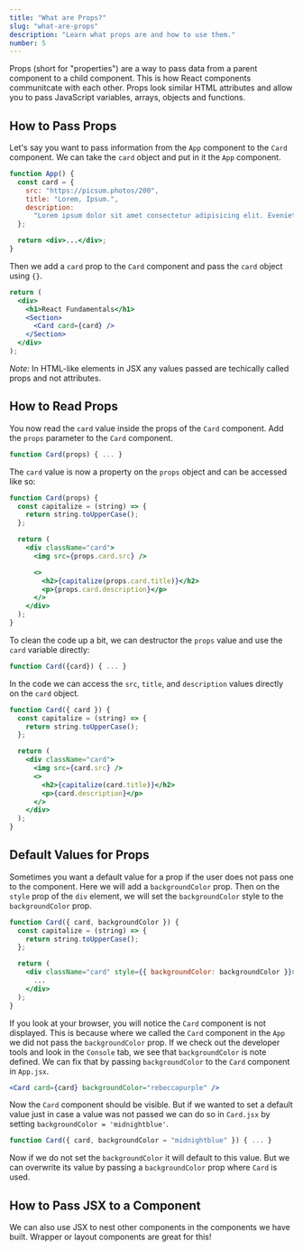 ```yaml
---
title: "What are Props?"
slug: "what-are-props"
description: "Learn what props are and how to use them."
number: 5
---
```


Props (short for "properties") are a way to pass data from a parent component to a child component. This is how React components communitcate with each other. Props look similar HTML attributes and allow you to pass JavaScript variables, arrays, objects and functions.

## How to Pass Props

Let's say you want to pass information from the `App` component to the `Card` component. We can take the `card` object and put in it the `App` component.

```jsx
function App() {
  const card = {
    src: "https://picsum.photos/200",
    title: "Lorem, Ipsum.",
    description:
      "Lorem ipsum dolor sit amet consectetur adipisicing elit. Eveniet, necessitatibus veniam facilis optio rerum consequatur iure omnis velit. Optio, nobis!",
  };

  return <div>...</div>;
}
```

Then we add a `card` prop to the `Card` component and pass the `card` object using `{}`.

```jsx
return (
  <div>
    <h1>React Fundamentals</h1>
    <Section>
      <Card card={card} />
    </Section>
  </div>
);
```

_Note:_ In HTML-like elements in JSX any values passed are techically called props and not attributes.

## How to Read Props

You now read the `card` value inside the props of the `Card` component. Add the `props` parameter to the `Card` component.

```jsx
function Card(props) { ... }
```

The `card` value is now a property on the `props` object and can be accessed like so:

```jsx
function Card(props) {
  const capitalize = (string) => {
    return string.toUpperCase();
  };

  return (
    <div className="card">
      <img src={props.card.src} />

      <>
        <h2>{capitalize(props.card.title)}</h2>
        <p>{props.card.description}</p>
      </>
    </div>
  );
}
```

To clean the code up a bit, we can destructor the `props` value and use the `card` variable directly:

```jsx
function Card({card}) { ... }
```

In the code we can access the `src`, `title`, and `description` values directly on the `card` object.

```jsx
function Card({ card }) {
  const capitalize = (string) => {
    return string.toUpperCase();
  };

  return (
    <div className="card">
      <img src={card.src} />
      <>
        <h2>{capitalize(card.title)}</h2>
        <p>{card.description}</p>
      </>
    </div>
  );
}
```

## Default Values for Props

Sometimes you want a default value for a prop if the user does not pass one to the component. Here we will add a `backgroundColor` prop. Then on the `style` prop of the `div` element, we will set the `backgroundColor` style to the `backgroundColor` prop.

```jsx
function Card({ card, backgroundColor }) {
  const capitalize = (string) => {
    return string.toUpperCase();
  };

  return (
    <div className="card" style={{ backgroundColor: backgroundColor }}>
      ...
    </div>
  );
}
```

If you look at your browser, you will notice the `Card` component is not displayed. This is because where we called the `Card` component in the `App` we did not pass the `backgroundColor` prop. If we check out the developer tools and look in the `Console` tab, we see that `backgroundColor` is note defined. We can fix that by passing `backgroundColor` to the `Card` component in `App.jsx`.

```jsx
<Card card={card} backgroundColor="rebeccapurple" />
```

Now the `Card` component should be visible. But if we wanted to set a default value just in case a value was not passed we can do so in `Card.jsx` by setting `backgroundColor = 'midnightblue'`.

```jsx
function Card({ card, backgroundColor = "midnightblue" }) { ... }
```

Now if we do not set the `backgroundColor` it will default to this value. But we can overwrite its value by passing a `backgroundColor` prop where `Card` is used.

## How to Pass JSX to a Component

We can also use JSX to nest other components in the components we have built. Wrapper or layout components are great for this!
